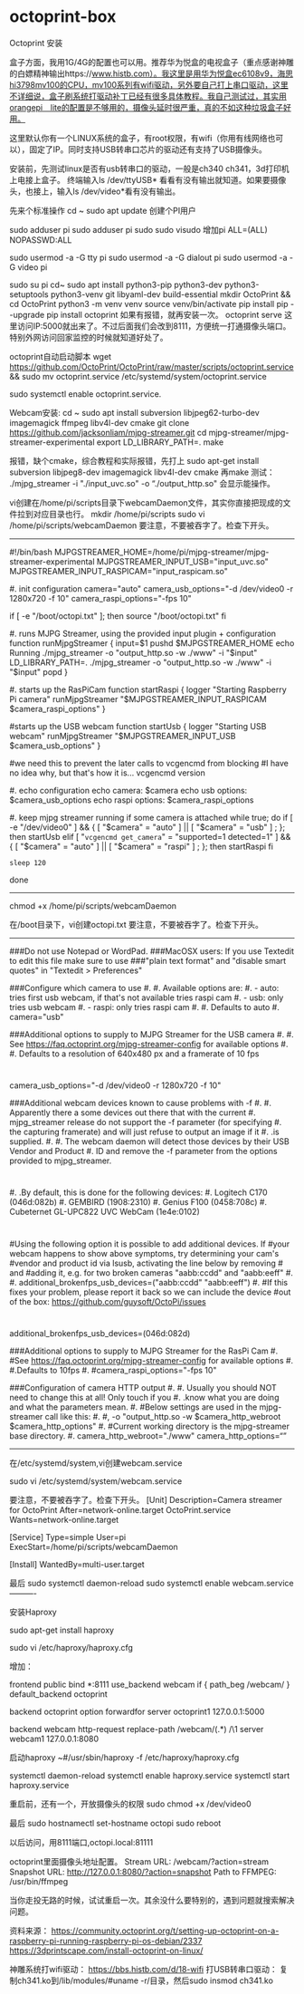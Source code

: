 # octoprint-box

Octoprint 安装

盒子方面，我用1G/4G的配置也可以用。推荐华为悦盒的电视盒子（重点感谢神雕的白嫖精神输出https://www.histb.com）。我这里是用华为悦盒ec6108v9，海思hi3798mv100的CPU，mv100系列有wifi驱动，另外要自己打上串口驱动，这里不详细说，盒子刷系统打驱动补丁已经有很多具体教程。我自己测试过，其实用orangepi　lite的配置是不够用的，摄像头延时很严重，真的不如这种垃圾盒子好用。

这里默认你有一个LINUX系统的盒子，有root权限，有wifi（你用有线网络也可以），固定了IP。同时支持USB转串口芯片的驱动还有支持了USB摄像头。

安装前，先测试linux是否有usb转串口的驱动，一般是ch340 ch341，3d打印机上电接上盒子。
终端输入ls /dev/ttyUSB* 看看有没有输出就知道。如果要摄像头，也接上，输入ls /dev/video*看有没有输出。

先来个标准操作
cd ~
sudo apt update
创建个PI用户

sudo adduser pi
sudo adduser pi sudo
sudo visudo
增加pi ALL=(ALL) NOPASSWD:ALL

sudo usermod -a -G tty pi 
sudo usermod -a -G dialout pi
sudo usermod -a -G video pi

sudo su pi
cd~
sudo apt install python3-pip python3-dev python3-setuptools python3-venv git libyaml-dev build-essential
mkdir OctoPrint && cd OctoPrint
python3 -m venv venv
source venv/bin/activate
pip install pip --upgrade
pip install octoprint
如果有报错，就再安装一次。
octoprint serve
这里访问IP:5000就出来了。不过后面我们会改到8111，方便统一打通摄像头端口。特别外网访问回家监控的时候就知道好处了。



octoprint自动启动脚本
wget https://github.com/OctoPrint/OctoPrint/raw/master/scripts/octoprint.service && sudo mv octoprint.service /etc/systemd/system/octoprint.service

sudo systemctl enable octoprint.service.

Webcam安装:
cd ~
sudo apt install subversion libjpeg62-turbo-dev imagemagick ffmpeg libv4l-dev cmake
git clone https://github.com/jacksonliam/mjpg-streamer.git
cd mjpg-streamer/mjpg-streamer-experimental
export LD_LIBRARY_PATH=.
make

报错，缺个cmake，综合教程和实际报错，先打上
sudo apt-get install subversion libjpeg8-dev imagemagick libv4l-dev cmake
再make
测试：
./mjpg_streamer -i "./input_uvc.so" -o “./output_http.so"
会显示能操作。

vi创建在/home/pi/scripts目录下webcamDaemon文件，其实你直接把现成的文件拉到对应目录也行。
mkdir /home/pi/scripts
sudo vi /home/pi/scripts/webcamDaemon
要注意，不要被吞字了。检查下开头。

-----------------------------------

#!/bin/bash
MJPGSTREAMER_HOME=/home/pi/mjpg-streamer/mjpg-streamer-experimental
MJPGSTREAMER_INPUT_USB="input_uvc.so"
MJPGSTREAMER_INPUT_RASPICAM="input_raspicam.so"

#. init configuration
camera="auto"
camera_usb_options="-d /dev/video0 -r 1280x720 -f 10"
camera_raspi_options="-fps 10"

if [ -e "/boot/octopi.txt" ]; then
    source "/boot/octopi.txt"
fi

#. runs MJPG Streamer, using the provided input plugin + configuration
function runMjpgStreamer {
    input=$1
    pushd $MJPGSTREAMER_HOME
    echo Running ./mjpg_streamer -o "output_http.so -w ./www" -i "$input"
    LD_LIBRARY_PATH=. ./mjpg_streamer -o "output_http.so -w ./www" -i "$input"
    popd
}

#. starts up the RasPiCam
function startRaspi {
    logger "Starting Raspberry Pi camera"
    runMjpgStreamer "$MJPGSTREAMER_INPUT_RASPICAM $camera_raspi_options"
}

#starts up the USB webcam
function startUsb {
    logger "Starting USB webcam"
    runMjpgStreamer "$MJPGSTREAMER_INPUT_USB $camera_usb_options"
}

#we need this to prevent the later calls to vcgencmd from blocking
#I have no idea why, but that's how it is...
vcgencmd version

#. echo configuration
echo camera: $camera
echo usb options: $camera_usb_options
echo raspi options: $camera_raspi_options

#. keep mjpg streamer running if some camera is attached
while true; do
    if [ -e "/dev/video0" ] && { [ "$camera" = "auto" ] || [ "$camera" = "usb" ] ; }; then
        startUsb
    elif [ "`vcgencmd get_camera`" = "supported=1 detected=1" ] && { [ "$camera" = "auto" ] || [ "$camera" = "raspi" ] ; }; then
        startRaspi
    fi

    sleep 120
done

--------------------

chmod +x /home/pi/scripts/webcamDaemon


在/boot目录下，vi创建octopi.txt
要注意，不要被吞字了。检查下开头。

-----------------------------------------------


###Do not use Notepad or WordPad.
###MacOSX users: If you use Textedit to edit this file make sure to use 
###"plain text format" and "disable smart quotes" in "Textedit > Preferences"

###Configure which camera to use
#.
#. Available options are:
#. - auto: tries first usb webcam, if that's not available tries raspi cam
#. - usb: only tries usb webcam
#. - raspi: only tries raspi cam
#.
#. Defaults to auto
#.
camera="usb"

###Additional options to supply to MJPG Streamer for the USB camera
#.
#. See https://faq.octoprint.org/mjpg-streamer-config for available options
#.
#. Defaults to a resolution of 640x480 px and a framerate of 10 fps
#
camera_usb_options="-d /dev/video0 -r 1280x720 -f 10"

###Additional webcam devices known to cause problems with -f
#.
#. Apparently there a some devices out there that with the current 
#. mjpg_streamer release do not support the -f parameter (for specifying 
#. the capturing framerate) and will just refuse to output an image if it 
#. .is supplied.
#.
#. The webcam daemon will detect those devices by their USB Vendor and Product
#. ID and remove the -f parameter from the options provided to mjpg_streamer.
#
#. .By default, this is done for the following devices:
#.   Logitech C170 (046d:082b)
#.   GEMBIRD (1908:2310)
#.   Genius F100 (0458:708c)
#.   Cubeternet GL-UPC822 UVC WebCam (1e4e:0102)
#
#Using the following option it is possible to add additional devices. If
#your webcam happens to show above symptoms, try determining your cam's
#vendor and product id via lsusb, activating the line below by removing # and 
#adding it, e.g. for two broken cameras "aabb:ccdd" and "aabb:eeff"
#.
#.   additional_brokenfps_usb_devices=("aabb:ccdd" "aabb:eeff")
#.
#If this fixes your problem, please report it back so we can include the device
#out of the box: https://github.com/guysoft/OctoPi/issues
#
additional_brokenfps_usb_devices=(046d:082d)

###Additional options to supply to MJPG Streamer for the RasPi Cam
#.
#See https://faq.octoprint.org/mjpg-streamer-config for available options
#.
#.Defaults to 10fps
#.
#camera_raspi_options="-fps 10"

###Configuration of camera HTTP output
#.
#. Usually you should NOT need to change this at all! Only touch if you
#. .know what you are doing and what the parameters mean.
#.
#Below settings are used in the mjpg-streamer call like this:
#.
#,   -o "output_http.so -w $camera_http_webroot $camera_http_options"
#.
#Current working directory is the mjpg-streamer base directory.
#.
camera_http_webroot="./www"
camera_http_options=“”

-----------------------------------------------

在/etc/systemd/system,vi创建webcam.service

sudo vi /etc/systemd/system/webcam.service

要注意，不要被吞字了。检查下开头。
[Unit]
Description=Camera streamer for OctoPrint
After=network-online.target OctoPrint.service
Wants=network-online.target

[Service]
Type=simple
User=pi
ExecStart=/home/pi/scripts/webcamDaemon

[Install]
WantedBy=multi-user.target


最后
sudo systemctl daemon-reload
sudo systemctl enable webcam.service
———-

安装Haproxy


sudo apt-get install haproxy

sudo vi /etc/haproxy/haproxy.cfg

增加：



frontend public
        bind *:8111
        use_backend webcam if { path_beg /webcam/ }
        default_backend octoprint

backend octoprint
        option forwardfor
        server octoprint1 127.0.0.1:5000

backend webcam
        http-request replace-path /webcam/(.*)   /\1
        server webcam1  127.0.0.1:8080

启动haproxy
~#/usr/sbin/haproxy -f /etc/haproxy/haproxy.cfg 


systemctl daemon-reload
systemctl enable haproxy.service
systemctl start haproxy.service



重启前，还有一个，开放摄像头的权限
sudo chmod +x /dev/video0

最后
sudo hostnamectl set-hostname octopi
sudo reboot

以后访问，用8111端口,octopi.local:81111

octoprint里面摄像头地址配置。
Stream URL: /webcam/?action=stream
Snapshot URL: http://127.0.0.1:8080/?action=snapshot
Path to FFMPEG: /usr/bin/ffmpeg


当你走投无路的时候，试试重启一次。其余没什么要特别的，遇到问题就搜索解决问题。


资料来源：
https://community.octoprint.org/t/setting-up-octoprint-on-a-raspberry-pi-running-raspberry-pi-os-debian/2337
https://3dprintscape.com/install-octoprint-on-linux/


神雕系统打wifi驱动：
https://bbs.histb.com/d/18-wifi
打USB转串口驱动：
复制ch341.ko到/lib/modules/#uname -r/目录，然后sudo insmod ch341.ko

